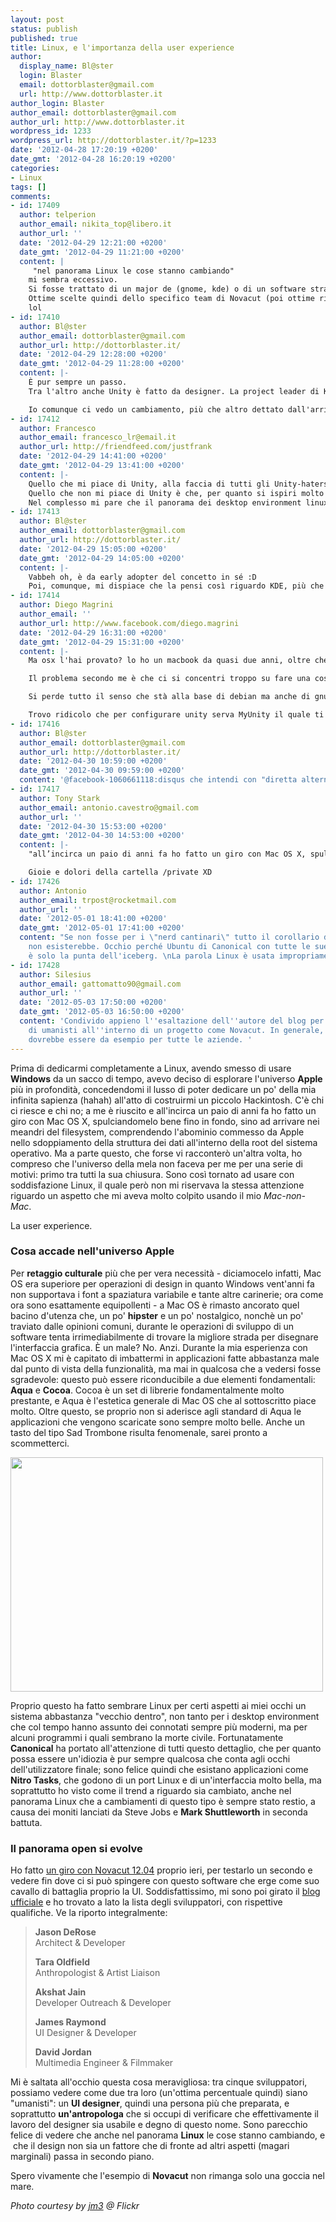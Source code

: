 ```yaml
---
layout: post
status: publish
published: true
title: Linux, e l'importanza della user experience
author:
  display_name: Bl@ster
  login: Blaster
  email: dottorblaster@gmail.com
  url: http://www.dottorblaster.it
author_login: Blaster
author_email: dottorblaster@gmail.com
author_url: http://www.dottorblaster.it
wordpress_id: 1233
wordpress_url: http://dottorblaster.it/?p=1233
date: '2012-04-28 17:20:19 +0200'
date_gmt: '2012-04-28 16:20:19 +0200'
categories:
- Linux
tags: []
comments:
- id: 17409
  author: telperion
  author_email: nikita_top@libero.it
  author_url: ''
  date: '2012-04-29 12:21:00 +0200'
  date_gmt: '2012-04-29 11:21:00 +0200'
  content: |
     "nel panorama Linux le cose stanno cambiando"
    mi sembra eccessivo.
    Si fosse trattato di un major de (gnome, kde) o di un software stra usato (Libreoffice .... altri? .. boh), ma alla fine è solo un nuovo e sconosciuto editor video usato da nessuno.
    Ottime scelte quindi dello specifico team di Novacut (poi ottime rispetto ad uno specifico target di utenza, basic e pro sono target molto diversi), ma da qui a vedere un cambiamento della *palude* linux, bisogna aver assunto forti dosi di sostanze distorsive ...
    lol
- id: 17410
  author: Bl@ster
  author_email: dottorblaster@gmail.com
  author_url: http://dottorblaster.it/
  date: '2012-04-29 12:28:00 +0200'
  date_gmt: '2012-04-29 11:28:00 +0200'
  content: |-
    È pur sempre un passo.
    Tra l'altro anche Unity è fatto da designer. La project leader di KDE è Celeste Paul, designer. GNOME Shell invece mi sembra fatta da programmatori che si improvvisano tali :P

    Io comunque ci vedo un cambiamento, più che altro dettato dall'arrivo di altri software progettati per altre piattaforme (qualcuno ha detto OSX?) che comunque mantengono quello stampo anche nel loro port Linux. Vedremo, vedremo :P
- id: 17412
  author: Francesco
  author_email: francesco_lr@email.it
  author_url: http://friendfeed.com/justfrank
  date: '2012-04-29 14:41:00 +0200'
  date_gmt: '2012-04-29 13:41:00 +0200'
  content: |-
    Quello che mi piace di Unity, alla faccia di tutti gli Unity-haters che impestano il web, è proprio il fatto che sembra progettato per essere usato da persone normali e non da nerd cantinari con una attrazione repressa per Windows (così vedo l'utente tipo di Kde, scusate).
    Quello che non mi piace di Unity è che, per quanto si ispiri molto all'interfaccia di OSX, non è certo maturo come OSX; buttarlo nella mischia come de predefinito già un anno fa mi è parso un errore, servito solo a cercare di ingraziarsi i suddetti nerd (quelli che devono avere la distro sempre bleeding edge) dimenticandosi degli utenti veri, che usano ancora altri OS e non possono star dietro a robe acerbe e poco affidabili.
    Nel complesso mi pare che il panorama dei desktop environment linux sia molto più desolante ora che qualche anno fa, e al di là di qualche miglioramento sulle singole applicazioni direi che "Il panorama open si evolve" sia un (sotto)titolo un tantino troppo ottimista :D
- id: 17413
  author: Bl@ster
  author_email: dottorblaster@gmail.com
  author_url: http://dottorblaster.it/
  date: '2012-04-29 15:05:00 +0200'
  date_gmt: '2012-04-29 14:05:00 +0200'
  content: |-
    Vabbeh oh, è da early adopter del concetto in sé :D
    Poi, comunque, mi dispiace che la pensi così riguardo KDE, più che altro perchè sembra un DE caricato a salve, che ha un sacco di potenziale inespresso. A me piace un casino, per esempio :)
- id: 17414
  author: Diego Magrini
  author_email: ''
  author_url: http://www.facebook.com/diego.magrini
  date: '2012-04-29 16:31:00 +0200'
  date_gmt: '2012-04-29 15:31:00 +0200'
  content: |-
    Ma osx l'hai provato? lo ho un macbook da quasi due anni, oltre che un pc fisso con ubuntu, e fanno a gara a essere inusabili lui e unity :)

    Il problema secondo me è che ci si concentri troppo su fare una cosa "unificata" tra i vari dispositivi, senza dare la possibilità di customizzazione pesante all'utente finale (o del "brandizzatore", nella possibilità di distro pre-installate).

    Si perde tutto il senso che stà alla base di debian ma anche di gnu/linux in generale: La scelta.

    Trovo ridicolo che per configurare unity serva MyUnity il quale ti da 4 opzioni in croce, quando la diretta alternativa ti permette di mettere a soquadro l'intera interfaccia!
- id: 17416
  author: Bl@ster
  author_email: dottorblaster@gmail.com
  author_url: http://dottorblaster.it/
  date: '2012-04-30 10:59:00 +0200'
  date_gmt: '2012-04-30 09:59:00 +0200'
  content: '@facebook-1060661118:disqus che intendi con "diretta alternativa", KDE?'
- id: 17417
  author: Tony Stark
  author_email: antonio.cavestro@gmail.com
  author_url: ''
  date: '2012-04-30 15:53:00 +0200'
  date_gmt: '2012-04-30 14:53:00 +0200'
  content: |-
    "all’incirca un paio di anni fa ho fatto un giro con Mac OS X, spulciandomelo bene fino in fondo, sino ad arrivare nei meandri del filesystem, comprendendo l’abominio commesso da Apple nello sdoppiamento della struttura dei dati all’interno della root del sistema operativo."

    Gioie e dolori della cartella /private XD
- id: 17426
  author: Antonio
  author_email: trpost@rocketmail.com
  author_url: ''
  date: '2012-05-01 18:41:00 +0200'
  date_gmt: '2012-05-01 17:41:00 +0200'
  content: "Se non fosse per i \"nerd cantinari\" tutto il corollario di cui parlate
    non esisterebbe. Occhio perché Ubuntu di Canonical con tutte le sue \"lucette\"
    è solo la punta dell'iceberg. \nLa parola Linux è usata impropriamente, inoltre. "
- id: 17428
  author: Silesius
  author_email: gattomatto90@gmail.com
  author_url: ''
  date: '2012-05-03 17:50:00 +0200'
  date_gmt: '2012-05-03 16:50:00 +0200'
  content: 'Condivido appieno l''esaltazione dell''autore del blog per la presenza
    di umanisti all''interno di un progetto come Novacut. In generale, questa esperienza
    dovrebbe essere da esempio per tutte le aziende. '
---
```

<p>Prima di dedicarmi completamente a Linux, avendo smesso di usare <strong>Windows</strong> da un sacco di tempo, avevo deciso di esplorare l'universo <strong>Apple</strong> più in profondità, concedendomi il lusso di poter dedicare un po' della mia infinita sapienza (hahah) all'atto di costruirmi un piccolo Hackintosh. C'è chi ci riesce e chi no; a me è riuscito e all'incirca un paio di anni fa ho fatto un giro con Mac OS X, spulciandomelo bene fino in fondo, sino ad arrivare nei meandri del filesystem, comprendendo l'abominio commesso da Apple nello sdoppiamento della struttura dei dati all'interno della root del sistema operativo. Ma a parte questo, che forse vi racconterò un'altra volta, ho compreso che l'universo della mela non faceva per me per una serie di motivi: primo tra tutti la sua chiusura. Sono così tornato ad usare con soddisfazione Linux, il quale però non mi riservava la stessa attenzione riguardo un aspetto che mi aveva molto colpito usando il mio <em>Mac-non-Mac</em>.</p>
<p>La user experience.</p>
<h3>Cosa accade nell'universo Apple</h3>
<p>Per <strong>retaggio culturale</strong> più che per vera necessità - diciamocelo infatti, Mac OS era superiore per operazioni di design in quanto Windows vent'anni fa non supportava i font a spaziatura variabile e tante altre carinerie; ora come ora sono esattamente equipollenti - a Mac OS è rimasto ancorato quel bacino d'utenza che, un po' <strong>hipster</strong> e un po' nostalgico, nonchè un po' traviato dalle opinioni comuni, durante le operazioni di sviluppo di un software tenta irrimediabilmente di trovare la migliore strada per disegnare l'interfaccia grafica. È un male? No. Anzi. Durante la mia esperienza con Mac OS X mi è capitato di imbattermi in applicazioni fatte abbastanza male dal punto di vista della funzionalità, ma mai in qualcosa che a vedersi fosse sgradevole: questo può essere riconducibile a due elementi fondamentali: <strong>Aqua</strong> e <strong>Cocoa</strong>. Cocoa è un set di librerie fondamentalmente molto prestante, e Aqua è l'estetica generale di Mac OS che al sottoscritto piace molto. Oltre questo, se proprio non si aderisce agli standard di Aqua le applicazioni che vengono scaricate sono sempre molto belle. Anche un tasto del tipo Sad Trombone risulta fenomenale, sarei pronto a scommetterci.</p>
<p><img class="aligncenter" title="User experience" src="http://farm3.staticflickr.com/2442/3711253360_106e3a8eaf.jpg" alt="" width="500" height="375" /></p>
<p>Proprio questo ha fatto sembrare Linux per certi aspetti ai miei occhi un sistema abbastanza "vecchio dentro", non tanto per i desktop environment che col tempo hanno assunto dei connotati sempre più moderni, ma per alcuni programmi i quali sembrano la morte civile. Fortunatamente <strong>Canonical</strong> ha portato all'attenzione di tutti questo dettaglio, che per quanto possa essere un'idiozia è pur sempre qualcosa che conta agli occhi dell'utilizzatore finale; sono felice quindi che esistano applicazioni come <strong>Nitro Tasks</strong>, che godono di un port Linux e di un'interfaccia molto bella, ma soprattutto ho visto come il trend a riguardo sia cambiato, anche nel panorama Linux che a cambiamenti di questo tipo è sempre stato restio, a causa dei moniti lanciati da Steve Jobs e <strong>Mark Shuttleworth</strong> in seconda battuta.</p>
<h3>Il panorama open si evolve</h3>
<p>Ho fatto <a href="http://www.oneopensource.it/27/04/2012/novacut-12-04-disponibile-per-il-download/">un giro con Novacut 12.04</a> proprio ieri, per testarlo un secondo e vedere fin dove ci si può spingere con questo software che erge come suo cavallo di battaglia proprio la UI. Soddisfattissimo, mi sono poi girato il <a href="http://blog.novacut.com/">blog ufficiale</a> e ho trovato a lato la lista degli sviluppatori, con rispettive qualifiche. Ve la riporto integralmente:</p>
<blockquote><p><strong>Jason DeRose</strong><br />
Architect &amp; Developer</p>
<p><strong>Tara Oldfield</strong><br />
Anthropologist &amp; Artist Liaison</p>
<p><strong>Akshat Jain</strong><br />
Developer Outreach &amp; Developer</p>
<p><strong>James Raymond</strong><br />
UI Designer &amp; Developer</p>
<p><strong>David Jordan</strong><br />
Multimedia Engineer &amp; Filmmaker</p></blockquote>
<p>Mi è saltata all'occhio questa cosa meravigliosa: tra cinque sviluppatori, possiamo vedere come due tra loro (un'ottima percentuale quindi) siano "umanisti": un <strong>UI designer</strong>, quindi una persona più che preparata, e soprattutto <strong>un'antropologa</strong> che si occupi di verificare che effettivamente il lavoro del designer sia usabile e degno di questo nome. Sono parecchio felice di vedere che anche nel panorama <strong>Linux</strong> le cose stanno cambiando, e  che il design non sia un fattore che di fronte ad altri aspetti (magari marginali) passa in secondo piano.</p>
<p>Spero vivamente che l'esempio di <strong>Novacut</strong> non rimanga solo una goccia nel mare.</p>
<p><em>Photo courtesy by <a href="http://www.flickr.com/photos/jm3/">jm3</a> @ Flickr</em></p>
